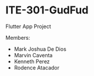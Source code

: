 # ITE-301-GudFud
Flutter App Project

Members:<br>
<ul>
  <li>Mark Joshua De Dios</li>
  <li>Marvin Caventa</li>
  <li>Kenneth Perez</li>
  <li>Rodence Atacador</li>
</ul>
